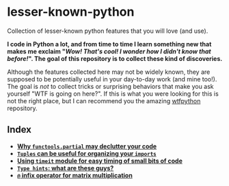 # lesser-known-python
Collection of lesser-known python features that you will love (and use).

**I code in Python a lot, and from time to time I learn something new that makes me exclaim "*Wow! That's cool! I wonder how I didn't know that before!*". The goal of this repository is to collect these kind of discoveries.**

Although the features collected here may not be widely known, they are supposed to be potentially useful in your day-to-day work (and mine too!). The goal is *not* to collect tricks or surprising behaviors that make you ask yourself "WTF is going on here?". If this is what you were looking for this is not the right place, but I can recommend you the amazing [wtfpython](https://github.com/satwikkansal/wtfpython) repository.

## Index

* [**Why `functools.partial` may declutter your code**](./src/functools_partial.md)
* [**`Tuples` can be useful for organizing your `imports`**](./src/tuples_imports.md)
* [**Using `timeit` module for easy timing of small bits of code**](./src/timeit.ipynb)
* [**`Type hints`: what are these guys?**](./src/type_hints.ipynb)
* [**`@` infix operator for matrix multiplication**](./src/matmul_infix_op.ipynb)
